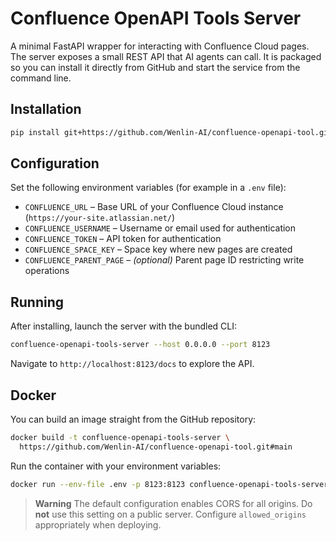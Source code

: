 # Confluence OpenAPI Tools Server

A minimal FastAPI wrapper for interacting with Confluence Cloud pages. The server exposes a small REST API that AI agents can call. It is packaged so you can install it directly from GitHub and start the service from the command line.

## Installation

```bash
pip install git+https://github.com/Wenlin-AI/confluence-openapi-tool.git
```

## Configuration

Set the following environment variables (for example in a `.env` file):

- `CONFLUENCE_URL` – Base URL of your Confluence Cloud instance (`https://your-site.atlassian.net/`)
- `CONFLUENCE_USERNAME` – Username or email used for authentication
- `CONFLUENCE_TOKEN` – API token for authentication
- `CONFLUENCE_SPACE_KEY` – Space key where new pages are created
- `CONFLUENCE_PARENT_PAGE` – *(optional)* Parent page ID restricting write operations

## Running

After installing, launch the server with the bundled CLI:

```bash
confluence-openapi-tools-server --host 0.0.0.0 --port 8123
```

Navigate to `http://localhost:8123/docs` to explore the API.

## Docker

You can build an image straight from the GitHub repository:

```bash
docker build -t confluence-openapi-tools-server \
  https://github.com/Wenlin-AI/confluence-openapi-tool.git#main
```

Run the container with your environment variables:

```bash
docker run --env-file .env -p 8123:8123 confluence-openapi-tools-server
```

> **Warning**
> The default configuration enables CORS for all origins. Do **not** use this setting on a public server. Configure `allowed_origins` appropriately when deploying.

